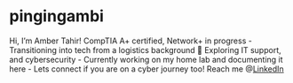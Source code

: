 # pingingambi
Hi, I’m Amber Tahir! CompTIA A+ certified, Network+ in progress - Transitioning into tech from a logistics background 🎯 Exploring IT support, and cybersecurity - Currently working on my home lab and documenting it here - Lets connect if you are on a cyber journey too! Reach me @[LinkedIn](https://linkedin.com/in/ambertahir)
